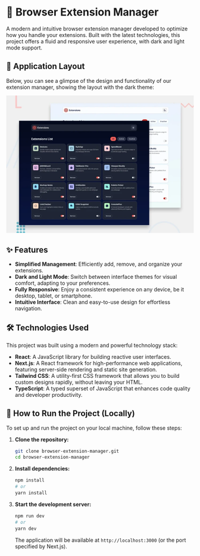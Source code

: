 # 🚀 Browser Extension Manager

A modern and intuitive browser extension manager developed to optimize how you handle your extensions. Built with the latest technologies, this project offers a fluid and responsive user experience, with dark and light mode support.

## 📸 Application Layout

Below, you can see a glimpse of the design and functionality of our extension manager, showing the layout with the dark theme:

![Layout of the extension manager page](public/ReadMePhoto.webp)

## ✨ Features

* **Simplified Management**: Efficiently add, remove, and organize your extensions.
* **Dark and Light Mode**: Switch between interface themes for visual comfort, adapting to your preferences.
* **Fully Responsive**: Enjoy a consistent experience on any device, be it desktop, tablet, or smartphone.
* **Intuitive Interface**: Clean and easy-to-use design for effortless navigation.

## 🛠️ Technologies Used

This project was built using a modern and powerful technology stack:

* **React**: A JavaScript library for building reactive user interfaces.
* **Next.js**: A React framework for high-performance web applications, featuring server-side rendering and static site generation.
* **Tailwind CSS**: A utility-first CSS framework that allows you to build custom designs rapidly, without leaving your HTML.
* **TypeScript**: A typed superset of JavaScript that enhances code quality and developer productivity.

## 🚀 How to Run the Project (Locally)

To set up and run the project on your local machine, follow these steps:

1.  **Clone the repository:**

    ```bash
    git clone browser-extension-manager.git
    cd browser-extension-manager
    ```

2.  **Install dependencies:**

    ```bash
    npm install
    # or
    yarn install
    ```

3.  **Start the development server:**

    ```bash
    npm run dev
    # or
    yarn dev
    ```

    The application will be available at `http://localhost:3000` (or the port specified by Next.js).